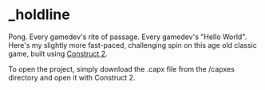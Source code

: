 # _holdline
Pong. Every gamedev's rite of passage. Every gamedev's "Hello World". Here's my slightly more fast-paced, challenging spin on this age old classic game, built using [Construct 2](www.scirra.com/construct2).

To open the project, simply download the .capx file from the /capxes directory and open it with Construct 2.
